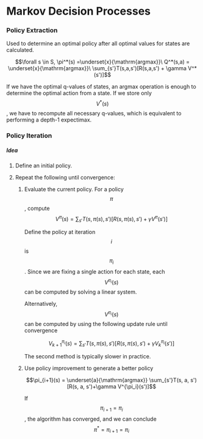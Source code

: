# Markov Decision Processes






### Policy Extraction

Used to determine an optimal policy after all optimal values for states are calculated. 

$$\forall s \in S, \pi^*(s) =\underset{x}{\mathrm{argmax}}\  Q^*(s,a) = \underset{x}{\mathrm{argmax}}\  \sum_{s'}T(s,a,s')[R(s,a,s') + \gamma V^*(s')]$$

If we have the optimal q-values of states, an argmax operation is enough to determine the optimal action from a state. If we store only $$V^*(s)$$, we have to recompute all necessary q-values, which is equivalent to performing a depth-1 expectimax.



### Policy Iteration

##### Idea

1. Define an initial policy.

2. Repeat the following until convergence:

   1. Evaluate the current policy. For a policy $$\pi$$, compute $$V^{\pi}(s)= \sum_{s'}T(s,\pi(s),s')[R(s,\pi(s),s')+\gamma V^{\pi}(s')]$$ 

      Define the policy at iteration $$i$$ is $$\pi_{i}$$. Since we are fixing a single action for each state, each $$V^{\pi_i}(s)$$ can be computed by solving a linear system. 

      Alternatively, $$V^{\pi_i}(s)$$ can be computed by using the following update rule until convergence

      $$V^{\pi_i}_{k+1}(s) = \sum_{s'}T(s,\pi(s), s')[R(s,\pi(s),s') + \gamma V_{k}^{\pi_i}(s')]$$

      The second method is typically slower in practice.

   2. Use policy improvement to generate a better policy

      $$\pi_{i+1}(s) = \underset{a}{\mathrm{argmax}} \sum_{s'}T(s, a, s')[R(s, a, s')+\gamma V^{\pi_i}(s')]$$

      If $$\pi_{i+1} = \pi_i$$, the algorithm has converged, and we can conclude $$\pi^* = \pi_{i+1} = \pi_{i}$$

